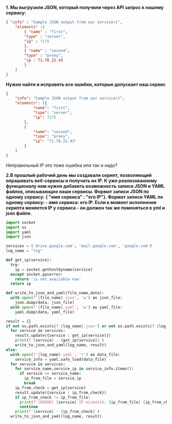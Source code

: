 **1. Мы выгрузили JSON, который получили через API запрос к нашему сервису:**  
```json
{ "info" : "Sample JSON output from our service\t",
    "elements" :[
        { "name" : "first",
        "type" : "server",
        "ip" : 7175 
        },
        { "name" : "second",
        "type" : "proxy",
        "ip : 71.78.22.43
        }
    ]
}
```
**Нужно найти и исправить все ошибки, которые допускает наш сервис**  
```json
{
	"info": "Sample JSON output from our service\t",
	"elements": [{
			"name": "first",
			"type": "server",
			"ip": 7175
		},
		{
			"name": "second",
			"type": "proxy",
			"ip": "71.78.22.43"
		}
	]
}
```
Неправильный IP это тоже ошибка или так и надо?  

**2.В прошлый рабочий день мы создавали скрипт, позволяющий опрашивать веб-сервисы и получать их IP. К уже реализованному функционалу нам нужно добавить возможность записи JSON и YAML файлов, описывающих наши сервисы. Формат записи JSON по одному сервису: { "имя сервиса" : "его IP"}. Формат записи YAML по одному сервису: - имя сервиса: его IP. Если в момент исполнения скрипта меняется IP у сервиса - он должен так же поменяться в yml и json файле.**  
```python
import socket
import os
import yaml
import json

services = ('drive.google.com', 'mail.google.com', 'google.com')
log_name = "log"

def get_ip(service):
  try:  
    ip = socket.gethostbyname(service)
  except socket.gaierror:
    return 'is not available now'
  return ip

def write_to_json_and_yaml(file_name,data):
  with open(f'{file_name}.json', 'w') as json_file:
    json.dump(data, json_file)  
  with open(f'{file_name}.yaml', 'w') as yaml_file:
    yaml.dump(data, yaml_file)

result = {}
if not os.path.exists(f'{log_name}.json') or not os.path.exists(f'{log_name}.yaml'):
  for service in services:
    result.update({service : get_ip(service)})
    print(f'{service} - {get_ip(service)}')
    write_to_json_and_yaml(log_name, result)  
else:
  with open(f'{log_name}.yaml', 'r') as data_file:
    service_info = yaml.safe_load(data_file)
  for service in services:
    for service_name,service_ip in service_info.items():
      if service == service_name:
        ip_from_file = service_ip
        break 
    ip_from_check = get_ip(service)
    result.update({service : ip_from_check})
    if ip_from_check != ip_from_file:
      print(f'[ERROR] {service} IP mismatch: {ip_from_file} {ip_from_check}')
      continue
    print(f'{service} - {ip_from_check}')
  write_to_json_and_yaml(log_name, result)  

```
